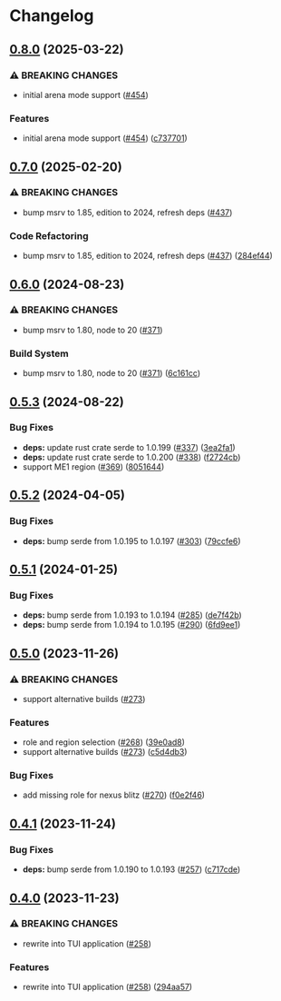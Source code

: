 # Changelog

## [0.8.0](https://github.com/kade-robertson/uggo/compare/ugg-types-v0.7.0...ugg-types-v0.8.0) (2025-03-22)


### ⚠ BREAKING CHANGES

* initial arena mode support ([#454](https://github.com/kade-robertson/uggo/issues/454))

### Features

* initial arena mode support ([#454](https://github.com/kade-robertson/uggo/issues/454)) ([c737701](https://github.com/kade-robertson/uggo/commit/c73770130e08c396d97807f0bd00ce273ba6813b))

## [0.7.0](https://github.com/kade-robertson/uggo/compare/ugg-types-v0.6.0...ugg-types-v0.7.0) (2025-02-20)


### ⚠ BREAKING CHANGES

* bump msrv to 1.85, edition to 2024, refresh deps ([#437](https://github.com/kade-robertson/uggo/issues/437))

### Code Refactoring

* bump msrv to 1.85, edition to 2024, refresh deps ([#437](https://github.com/kade-robertson/uggo/issues/437)) ([284ef44](https://github.com/kade-robertson/uggo/commit/284ef44815879548a24b81b4ac64246208fbebae))

## [0.6.0](https://github.com/kade-robertson/uggo/compare/ugg-types-v0.5.3...ugg-types-v0.6.0) (2024-08-23)


### ⚠ BREAKING CHANGES

* bump msrv to 1.80, node to 20 ([#371](https://github.com/kade-robertson/uggo/issues/371))

### Build System

* bump msrv to 1.80, node to 20 ([#371](https://github.com/kade-robertson/uggo/issues/371)) ([6c161cc](https://github.com/kade-robertson/uggo/commit/6c161cc626f7030726a6b168b780ade9b9866eb5))

## [0.5.3](https://github.com/kade-robertson/uggo/compare/ugg-types-v0.5.2...ugg-types-v0.5.3) (2024-08-22)


### Bug Fixes

* **deps:** update rust crate serde to 1.0.199 ([#337](https://github.com/kade-robertson/uggo/issues/337)) ([3ea2fa1](https://github.com/kade-robertson/uggo/commit/3ea2fa1f2a43d9bb0c508f7fae5d07556a352d07))
* **deps:** update rust crate serde to 1.0.200 ([#338](https://github.com/kade-robertson/uggo/issues/338)) ([f2724cb](https://github.com/kade-robertson/uggo/commit/f2724cb2585203449183dc5866b47a762220402b))
* support ME1 region ([#369](https://github.com/kade-robertson/uggo/issues/369)) ([8051644](https://github.com/kade-robertson/uggo/commit/805164496cb9fcc1850e5de171a50a8a4413f021))

## [0.5.2](https://github.com/kade-robertson/uggo/compare/ugg-types-v0.5.1...ugg-types-v0.5.2) (2024-04-05)


### Bug Fixes

* **deps:** bump serde from 1.0.195 to 1.0.197 ([#303](https://github.com/kade-robertson/uggo/issues/303)) ([79ccfe6](https://github.com/kade-robertson/uggo/commit/79ccfe67af0538de81e9a75c556bf4d13112f17d))

## [0.5.1](https://github.com/kade-robertson/uggo/compare/ugg-types-v0.5.0...ugg-types-v0.5.1) (2024-01-25)


### Bug Fixes

* **deps:** bump serde from 1.0.193 to 1.0.194 ([#285](https://github.com/kade-robertson/uggo/issues/285)) ([de7f42b](https://github.com/kade-robertson/uggo/commit/de7f42bbe9f09490bd57888d681ea4a24b7bdc6a))
* **deps:** bump serde from 1.0.194 to 1.0.195 ([#290](https://github.com/kade-robertson/uggo/issues/290)) ([6fd9ee1](https://github.com/kade-robertson/uggo/commit/6fd9ee11aa47db8d0931926a78d66901819c0e14))

## [0.5.0](https://github.com/kade-robertson/uggo/compare/ugg-types-v0.4.1...ugg-types-v0.5.0) (2023-11-26)


### ⚠ BREAKING CHANGES

* support alternative builds ([#273](https://github.com/kade-robertson/uggo/issues/273))

### Features

* role and region selection ([#268](https://github.com/kade-robertson/uggo/issues/268)) ([39e0ad8](https://github.com/kade-robertson/uggo/commit/39e0ad8ee26cc61faa2f28371ca0f2189c10e153))
* support alternative builds ([#273](https://github.com/kade-robertson/uggo/issues/273)) ([c5d4db3](https://github.com/kade-robertson/uggo/commit/c5d4db3c55994aa6b221b720b0132c9ac02462bd))


### Bug Fixes

* add missing role for nexus blitz ([#270](https://github.com/kade-robertson/uggo/issues/270)) ([f0e2f46](https://github.com/kade-robertson/uggo/commit/f0e2f469dd81adb0b25e3d5dbaf8bf74d499c037))

## [0.4.1](https://github.com/kade-robertson/uggo/compare/ugg-types-v0.4.0...ugg-types-v0.4.1) (2023-11-24)


### Bug Fixes

* **deps:** bump serde from 1.0.190 to 1.0.193 ([#257](https://github.com/kade-robertson/uggo/issues/257)) ([c717cde](https://github.com/kade-robertson/uggo/commit/c717cde2d0d3f1c26fb3e5df02a27bf65fc2b779))

## [0.4.0](https://github.com/kade-robertson/uggo/compare/ugg-types-v0.3.0...ugg-types-v0.4.0) (2023-11-23)


### ⚠ BREAKING CHANGES

* rewrite into TUI application ([#258](https://github.com/kade-robertson/uggo/issues/258))

### Features

* rewrite into TUI application ([#258](https://github.com/kade-robertson/uggo/issues/258)) ([294aa57](https://github.com/kade-robertson/uggo/commit/294aa57a0256545ba730c2b9751582bd1afb952f))

